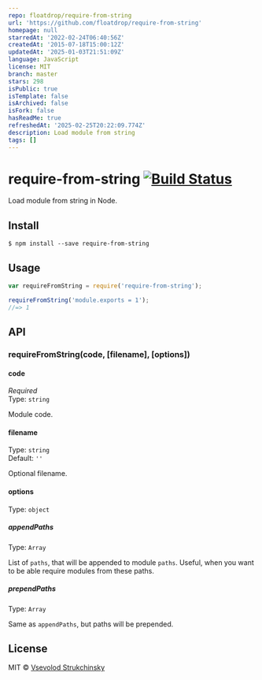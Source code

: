 ```yaml
---
repo: floatdrop/require-from-string
url: 'https://github.com/floatdrop/require-from-string'
homepage: null
starredAt: '2022-02-24T06:40:56Z'
createdAt: '2015-07-18T15:00:12Z'
updatedAt: '2025-01-03T21:51:09Z'
language: JavaScript
license: MIT
branch: master
stars: 298
isPublic: true
isTemplate: false
isArchived: false
isFork: false
hasReadMe: true
refreshedAt: '2025-02-25T20:22:09.774Z'
description: Load module from string
tags: []
---
```


# require-from-string [![Build Status](https://travis-ci.org/floatdrop/require-from-string.svg?branch=master)](https://travis-ci.org/floatdrop/require-from-string)

Load module from string in Node.

## Install

```
$ npm install --save require-from-string
```


## Usage

```js
var requireFromString = require('require-from-string');

requireFromString('module.exports = 1');
//=> 1
```


## API

### requireFromString(code, [filename], [options])

#### code

*Required*  
Type: `string`

Module code.

#### filename
Type: `string`  
Default: `''`

Optional filename.


#### options
Type: `object`

##### appendPaths
Type: `Array`

List of `paths`, that will be appended to module `paths`. Useful, when you want
to be able require modules from these paths.

##### prependPaths
Type: `Array`

Same as `appendPaths`, but paths will be prepended.

## License

MIT © [Vsevolod Strukchinsky](http://github.com/floatdrop)
